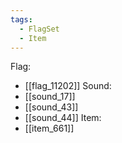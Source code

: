 ```yaml
---
tags:
  - FlagSet
  - Item
---
```

Flag:
- [[flag_11202]]
Sound:
- [[sound_17]]
- [[sound_43]]
- [[sound_44]]
Item:
- [[item_661]]
